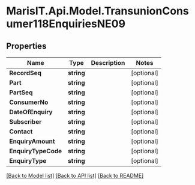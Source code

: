 
# MarisIT.Api.Model.TransunionConsumer118EnquiriesNE09

## Properties

Name | Type | Description | Notes
------------ | ------------- | ------------- | -------------
**RecordSeq** | **string** |  | [optional] 
**Part** | **string** |  | [optional] 
**PartSeq** | **string** |  | [optional] 
**ConsumerNo** | **string** |  | [optional] 
**DateOfEnquiry** | **string** |  | [optional] 
**Subscriber** | **string** |  | [optional] 
**Contact** | **string** |  | [optional] 
**EnquiryAmount** | **string** |  | [optional] 
**EnquiryTypeCode** | **string** |  | [optional] 
**EnquiryType** | **string** |  | [optional] 

[[Back to Model list]](../README.md#documentation-for-models)
[[Back to API list]](../README.md#documentation-for-api-endpoints)
[[Back to README]](../README.md)

